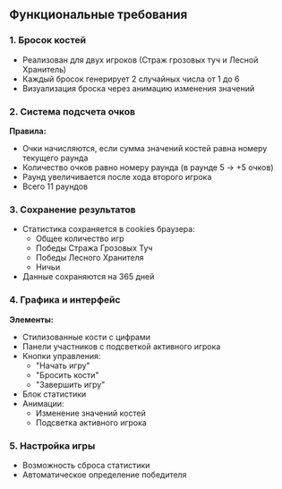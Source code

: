 ## Функциональные требования

### 1. Бросок костей
- Реализован для двух игроков (Страж грозовых туч и Лесной Хранитель)
- Каждый бросок генерирует 2 случайных числа от 1 до 6
- Визуализация броска через анимацию изменения значений

### 2. Система подсчета очков
**Правила:**
- Очки начисляются, если сумма значений костей равна номеру текущего раунда
- Количество очков равно номеру раунда (в раунде 5 → +5 очков)
- Раунд увеличивается после хода второго игрока
- Всего 11 раундов

### 3. Сохранение результатов
- Статистика сохраняется в cookies браузера:
  - Общее количество игр
  - Победы Стража Грозовых Туч
  - Победы Лесного Хранителя
  - Ничьи
- Данные сохраняются на 365 дней

### 4. Графика и интерфейс
**Элементы:**
- Стилизованные кости с цифрами
- Панели участников с подсветкой активного игрока
- Кнопки управления:
  - "Начать игру"
  - "Бросить кости"
  - "Завершить игру"
- Блок статистики
- Анимации:
  - Изменение значений костей
  - Подсветка активного игрока

### 5. Настройка игры
- Возможность сброса статистики
- Автоматическое определение победителя